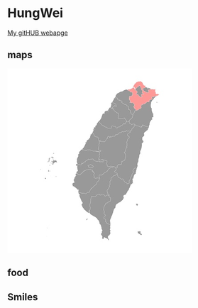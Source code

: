 # HungWei

[My gitHUB webapge](https://github.com/HungWei729)

## maps

![image](https://github.com/HungWei729/1/blob/main/istockphoto-1516695802-170667a.jpg)


## food




## Smiles



